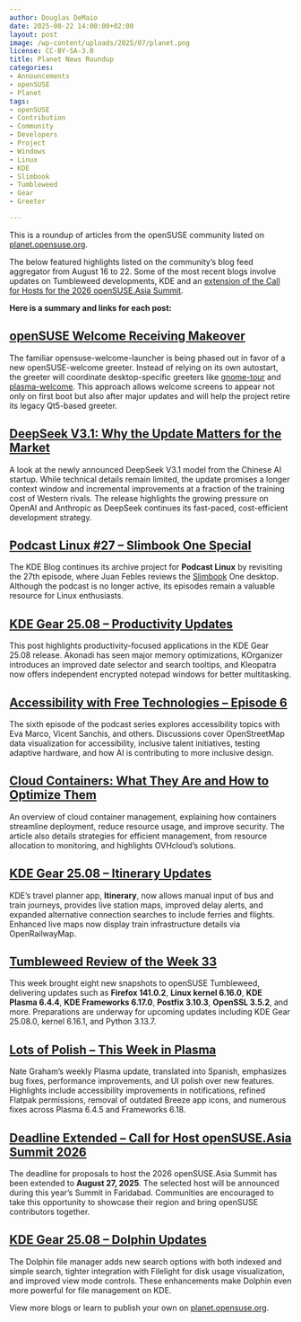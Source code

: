 ```yaml
---
author: Douglas DeMaio 
date: 2025-08-22 14:00:00+02:00
layout: post
image: /wp-content/uploads/2025/07/planet.png
license: CC-BY-SA-3.0
title: Planet News Roundup
categories:
- Announcements
- openSUSE
- Planet
tags:
- openSUSE
- Contribution
- Community
- Developers
- Project
- Windows
- Linux 
- KDE
- Slimbook
- Tumbleweed
- Gear
- Greeter

---
```


This is a roundup of articles from the openSUSE community listed on [planet.opensuse.org](https://planet.opensuse.org).


The below featured highlights listed on the community’s blog feed aggregator from August 16 to 22. Some of the most recent blogs involve updates on Tumbleweed developments, KDE and an [extension of the Call for Hosts for the 2026 openSUSE.Asia Summit](https://news.opensuse.org/2025/08/16/osas-cfh-extended/).

**Here is a summary and links for each post:**

## [openSUSE Welcome Receiving Makeover](https://news.opensuse.org/2025/08/21/os-welcome-makeover/)

The familiar opensuse-welcome-launcher is being phased out in favor of a new openSUSE-welcome greeter. Instead of relying on its own autostart, the greeter will coordinate desktop-specific greeters like [gnome-tour](https://github.com/openSUSE/gnome-tour) and [plasma-welcome](https://github.com/KDE/plasma-welcome). This approach allows welcome screens to appear not only on first boot but also after major updates and will help the project retire its legacy Qt5-based greeter.

## [DeepSeek V3.1: Why the Update Matters for the Market](https://assuntonerd.com.br/2025/08/19/deepseek-v3-1-por-que-a-atualizacao-importa-para-o-mercado/)

A look at the newly announced DeepSeek V3.1 model from the Chinese AI startup. While technical details remain limited, the update promises a longer context window and incremental improvements at a fraction of the training cost of Western rivals. The release highlights the growing pressure on OpenAI and Anthropic as DeepSeek continues its fast-paced, cost-efficient development strategy.

## [Podcast Linux #27 – Slimbook One Special](https://podcastlinux.com/)

The KDE Blog continues its archive project for **Podcast Linux** by revisiting the 27th episode, where Juan Febles reviews the [Slimbook](https://slimbook.com/en/) One desktop. Although the podcast is no longer active, its episodes remain a valuable resource for Linux enthusiasts.

## [KDE Gear 25.08 – Productivity Updates](https://www.kde.org/announcements/gear/25.08/)

This post highlights productivity-focused applications in the KDE Gear 25.08 release. Akonadi has seen major memory optimizations, KOrganizer introduces an improved date selector and search tooltips, and Kleopatra now offers independent encrypted notepad windows for better multitasking.

## [Accessibility with Free Technologies – Episode 6](https://planet.opensuse.org/)

The sixth episode of the podcast series explores accessibility topics with Eva Marco, Vicent Sanchis, and others. Discussions cover OpenStreetMap data visualization for accessibility, inclusive talent initiatives, testing adaptive hardware, and how AI is contributing to more inclusive design.

## [Cloud Containers: What They Are and How to Optimize Them](https://www.ovhcloud.com)

An overview of cloud container management, explaining how containers streamline deployment, reduce resource usage, and improve security. The article also details strategies for efficient management, from resource allocation to monitoring, and highlights OVHcloud’s solutions.

## [KDE Gear 25.08 – Itinerary Updates](https://www.kde.org/announcements/gear/25.08/)

KDE’s travel planner app, **Itinerary**, now allows manual input of bus and train journeys, provides live station maps, improved delay alerts, and expanded alternative connection searches to include ferries and flights. Enhanced live maps now display train infrastructure details via OpenRailwayMap.

## [Tumbleweed Review of the Week 33](https://dominique.leuenberger.net/blog/2025/08/tumbleweed-review-of-the-week-2025-33/)

This week brought eight new snapshots to openSUSE Tumbleweed, delivering updates such as **Firefox 141.0.2**, **Linux kernel 6.16.0**, **KDE Plasma 6.4.4**, **KDE Frameworks 6.17.0**, **Postfix 3.10.3**, **OpenSSL 3.5.2**, and more. Preparations are underway for upcoming updates including KDE Gear 25.08.0, kernel 6.16.1, and Python 3.13.7.

## [Lots of Polish – This Week in Plasma](https://pointieststick.com)

Nate Graham’s weekly Plasma update, translated into Spanish, emphasizes bug fixes, performance improvements, and UI polish over new features. Highlights include accessibility improvements in notifications, refined Flatpak permissions, removal of outdated Breeze app icons, and numerous fixes across Plasma 6.4.5 and Frameworks 6.18.


## [Deadline Extended – Call for Host openSUSE.Asia Summit 2026](https://news.opensuse.org/2025/06/10/osas-cfh/)

The deadline for proposals to host the 2026 openSUSE.Asia Summit has been extended to **August 27, 2025**. The selected host will be announced during this year’s Summit in Faridabad. Communities are encouraged to take this opportunity to showcase their region and bring openSUSE contributors together.

## [KDE Gear 25.08 – Dolphin Updates](https://www.kde.org/announcements/gear/25.08/)

The Dolphin file manager adds new search options with both indexed and simple search, tighter integration with Filelight for disk usage visualization, and improved view mode controls. These enhancements make Dolphin even more powerful for file management on KDE.


View more blogs or learn to publish your own on [planet.opensuse.org](https://planet.opensuse.org).

<meta name="openSUSE, Open Source, development, Windows 10 end of support, Linux, secure operating systems, open source, Tumbleweed, KDE, Akademy, Plasma" content="HTML,CSS,XML,JavaScript">


